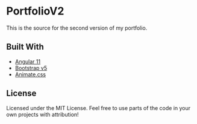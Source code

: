 # PortfolioV2

This is the source for the second version of my portfolio.

## Built With

- [Angular 11](https://angular.io/)
- [Bootstrap v5](https://www.typescriptlang.org/)
- [Animate.css](https://animate.style/)

## License

Licensed under the MIT License. Feel free to use parts of the code in your own projects with attribution!
